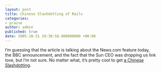 ```yaml
---
layout: post
title: Chinese Slashdotting of Rails
categories:
- praise
author: admin
published: true
date: 2005-10-31 19:38:58.000000000 +00:00
---
```

<p>I&#8217;m guessing that the article is talking about the News.com feature today, the <span class="caps">BBC</span> announcement, and the fact that the Sun <span class="caps">CEO</span> was dropping us link love, but I&#8217;m not sure. No matter what, it&#8217;s pretty cool to get <a href="http://slashdotcn.org/article.php/20051101041536703">a Chinese Slashdotting</a>.</p>